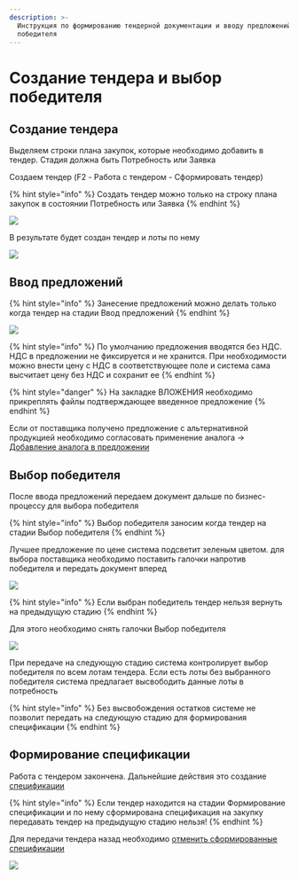 ```yaml
---
description: >-
  Инструкция по формированию тендерной документации и вводу предложений и выбора
  победителя
---
```


# Создание тендера и выбор победителя

## **Создание тендера**

Выделяем строки плана закупок, которые необходимо добавить в тендер. Стадия должна быть Потребность или Заявка

Создаем тендер (F2 - Работа с тендером - Сформировать тендер)

{% hint style="info" %}
Создать тендер можно только на строку плана закупок в состоянии Потребность или Заявка
{% endhint %}

![](<../../../.gitbook/assets/image (341).png>)

В результате будет создан тендер и лоты по нему

![](<../../../.gitbook/assets/image (437).png>)

## **Ввод предложений**

{% hint style="info" %}
Занесение предложений можно делать только когда тендер на стадии Ввод предложений
{% endhint %}

![](<../../../.gitbook/assets/image (342).png>)

{% hint style="info" %}
По умолчанию предложения вводятся без НДС. НДС в предложении не фиксируется и не хранится. При необходимости можно внести цену с НДС в соответствующее поле и система сама высчитает цену без НДС и сохранит ее
{% endhint %}

{% hint style="danger" %}
На закладке ВЛОЖЕНИЯ необходимо прикреплять файлы подтверждающее введенное предложение
{% endhint %}

Если от поставщика получено предложение с альтернативной продукцией необходимо согласовать применение аналога -> [Добавление аналога в предложении](dobavlenie-analoga-v-predlozhenii.md)

## **Выбор победителя**

После ввода предложений передаем документ дальше по бизнес-процессу для выбора победителя

{% hint style="info" %}
Выбор победителя заносим когда тендер на стадии Выбор победителя
{% endhint %}

Лучшее предложение по цене система подсветит зеленым цветом. для выбора поставщика необходимо поставить галочки напротив победителя и передать документ вперед

![](<../../../.gitbook/assets/image (458).png>)

{% hint style="info" %}
Если выбран победитель тендер нельзя вернуть на предыдущую стадию
{% endhint %}

Для этого необходимо снять галочки Выбор победителя

![](<../../../.gitbook/assets/image (202).png>)

При передаче на следующую стадию система контролирует выбор победителя по всем лотам тендера. Если есть лоты без выбранного победителя система предлагает высвободить данные лоты в потребность

{% hint style="info" %}
Без высвобождения остатков системе не позволит передать на следующую стадию для формирования спецификации
{% endhint %}

## **Формирование спецификации**

Работа с тендером закончена. Дальнейшие действия это создание [спецификации](../../specifikaciya/sozdanie-specifikacii.md)

{% hint style="info" %}
Если тендер находится на стадии Формирование спецификации и по нему сформирована спецификация на закупку передавать тендер на предыдущую стадию нельзя!
{% endhint %}

Для передачи тендера назад необходимо [отменить сформированные спецификации](../../../uchet/servisnye-rezhimy/otmena-specifikacii.md)

![](<../../../.gitbook/assets/image (842).png>)
